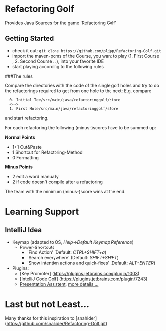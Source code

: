 Refactoring Golf
================
Provides Java Sources for the game 'Refactoring Golf'

Getting Started
---------------
- check it out: `git clone https://github.com/plipp/Refactoring-Golf.git`
- import the maven-poms of the Course, you want to play (1. First Course , 2. Second Course ...), into your favorite IDE
- start playing according to the following rules

###The rules

Compare the directories with the code of the single golf holes and try to do the refactorings required to get 
from one hole to the next: E.g. compare<br>
```  
  0. Initial Tee/src/main/java/refactoringgolf/store
  <-->
  1. First Hole/src/main/java/refactoringgolf/store
```  
and start refactoring.

For each refactoring the following (minus-)scores have to be summed up:

**Normal Points**

- 1+1 Cut&Paste
- 1 Shortcut for Refactoring-Method
- 0 Formatting

**Minus Points**

- 2 edit a word manually
- 2 if code doesn't compile after a refactoring

The team with the minimum (minus-)score wins at the end.


Learning Support
================

IntelliJ Idea
-------------
- Keymap (adapted to OS, *Help->Default Keymap Reference*)
    - Power-Shortcuts: 
        - 'Find Action' (Default: *CTRL+SHIFT+a*)
        - 'Search everywhere' (Default: *SHIFT+SHIFT*)
        - 'Show intention actions and quick-fixes' (Default: *ALT+ENTER*)
- Plugins:
    - [Key Promoter] (https://plugins.jetbrains.com/plugin/1003)
    - [IntelliJ Code Golf] (https://plugins.jetbrains.com/plugin/7243)
    - [Presentation Assistent](http://plugins.jetbrains.com/plugin/7345?pr=idea), [more details ...](http://blog.jetbrains.com/idea/2014/09/touring-plugins-presentation-assist/)


Last but not Least...
=====================
Many thanks for this inspiration to [snahider] (https://github.com/snahider/Refactoring-Golf.git)
